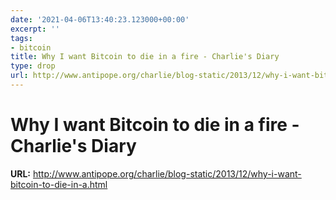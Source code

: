 ```yaml
---
date: '2021-04-06T13:40:23.123000+00:00'
excerpt: ''
tags:
- bitcoin
title: Why I want Bitcoin to die in a fire - Charlie's Diary
type: drop
url: http://www.antipope.org/charlie/blog-static/2013/12/why-i-want-bitcoin-to-die-in-a.html
---
```


# Why I want Bitcoin to die in a fire - Charlie's Diary

**URL:** http://www.antipope.org/charlie/blog-static/2013/12/why-i-want-bitcoin-to-die-in-a.html
